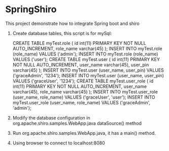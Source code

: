 # SpringShiro
This project demonstrate how to integrate Spring boot and shiro

1. Create database tables, this script is for mySql:

    CREATE TABLE myTest.role
    (
        id int(11) PRIMARY KEY NOT NULL AUTO_INCREMENT,
        role_name varchar(45)
    );
    INSERT INTO myTest.role (role_name) VALUES ('admin');
    INSERT INTO myTest.role (role_name) VALUES ('user');
    CREATE TABLE myTest.user
    (
        id int(11) PRIMARY KEY NOT NULL AUTO_INCREMENT,
        user_name varchar(45),
        user_pin varchar(45)
    );
    INSERT INTO myTest.user (user_name, user_pin) VALUES ('graceAdmin', '1234');
    INSERT INTO myTest.user (user_name, user_pin) VALUES ('graceUser', '1234');
    CREATE TABLE myTest.user_role
    (
        id int(11) PRIMARY KEY NOT NULL AUTO_INCREMENT,
        user_name varchar(45),
        role_name varchar(45)
    );
    INSERT INTO myTest.user_role (user_name, role_name) VALUES ('graceUser', 'user');
    INSERT INTO myTest.user_role (user_name, role_name) VALUES ('graceAdmin', 'admin');
    
2. Modify the database configuration in org.apache.shiro.samples.WebApp.java dataSource() method
3. Run org.apache.shiro.samples.WebApp.java, it has a main() method.
4. Using browser to connect to localhost:8080 
